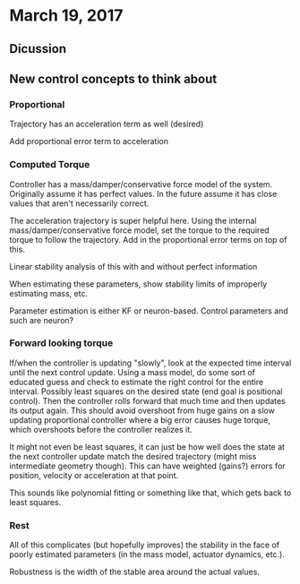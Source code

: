 # March 19, 2017
## Dicussion

## New control concepts to think about

### Proportional

Trajectory has an acceleration term as well (desired)

Add proportional error term to acceleration

### Computed Torque

Controller has a mass/damper/conservative force model of the system.
Originally assume it has perfect values.
In the future assume it has close values that aren't necessarily correct.

The acceleration trajectory is super helpful here.
Using the internal mass/damper/conservative force model,
set the torque to the required torque to follow the trajectory.
Add in the proportional error terms on top of this.

Linear stability analysis of this with and without perfect information

When estimating these parameters, show stability limits of improperly estimating mass, etc.

Parameter estimation is either KF or neuron-based. Control parameters and such are neuron?

### Forward looking torque

If/when the controller is updating "slowly", look at the expected time interval 
until the next control update. Using a mass model, do some sort of educated guess
and check to estimate the right control for the entire interval. Possibly least 
squares on the desired state (end goal is positional control). Then the controller
rolls forward that much time and then updates its output again. This should avoid
overshoot from huge gains on a slow updating proportional controller where a big
error causes huge torque, which overshoots before the controller realizes it. 

It might not even be least squares, it can just be how well does the state at the
next controller update match the desired trajectory (might miss intermediate 
geometry though). This can have weighted (gains?) errors for position, velocity 
or acceleration at that point.

This sounds like polynomial fitting or something like that, which gets back to
least squares.

### Rest

All of this complicates (but hopefully improves) the stability in the face of 
poorly estimated parameters (in the mass model, actuator dynamics, etc.).

Robustness is the width of the stable area around the actual values.